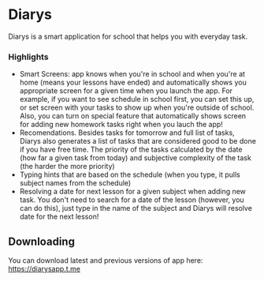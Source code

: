 # Diarys
Diarys is a smart application for school that helps you with everyday task.

### Highlights
- Smart Screens: app knows when you're in school and when you're at home (means your lessons have ended) and automatically shows you appropriate screen for a given time when you launch the app. 
For example, if you want to see schedule in school first, you can set this up, or set screen with your tasks to show up when you're outside of school.  
Also, you can turn on special feature that automatically shows screen for adding new homework tasks right when you lauch the app!
- Recomendations. Besides tasks for tomorrow and full list of tasks, Diarys also generates a list of tasks that are considered good to be done if you have free time. The priority of the tasks calculated by the date (how far a given task from today) and subjective complexity of the task (the harder the more priority)
- Typing hints that are based on the schedule (when you type, it pulls subject names from the schedule)
- Resolving a date for next lesson for a given subject when adding new task. You don't need to search for a date of the lesson (however, you can do this), just type in the name of the subject and Diarys will resolve date for the next lesson!


## Downloading
You can download latest and previous versions of app here: https://diarysapp.t.me